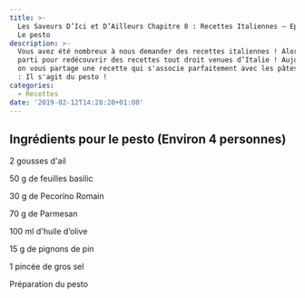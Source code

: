 ```yaml
---
title: >-
  Les Saveurs D’Ici et D’Ailleurs Chapitre 8 : Recettes Italiennes – Episode 2 :
  Le pesto
description: >-
  Vous avez été nombreux à nous demander des recettes italiennes ! Alors c’est
  parti pour redécouvrir des recettes tout droit venues d’Italie ! Aujourd’hui,
  on vous partage une recette qui s'associe parfaitement avec les pâtes fraîches
  : Il s'agit du pesto !
categories:
  - Recettes
date: '2019-02-12T14:28:20+01:00'
---
```

## Ingrédients pour le pesto (Environ 4 personnes)

2 gousses d'ail

50 g de feuilles basilic

30 g de Pecorino Romain

70 g de Parmesan 

100 ml d'huile d’olive 

15 g de pignons de pin 

1 pincée de gros sel 



Préparation du pesto
